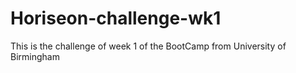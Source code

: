 # Horiseon-challenge-wk1
This is the challenge of week 1 of the BootCamp from University of Birmingham
